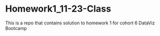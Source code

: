 # Homework1_11-23-Class
This is a repo that contains solution to homework 1 for cohort 6 DataViz Bootcamp 
